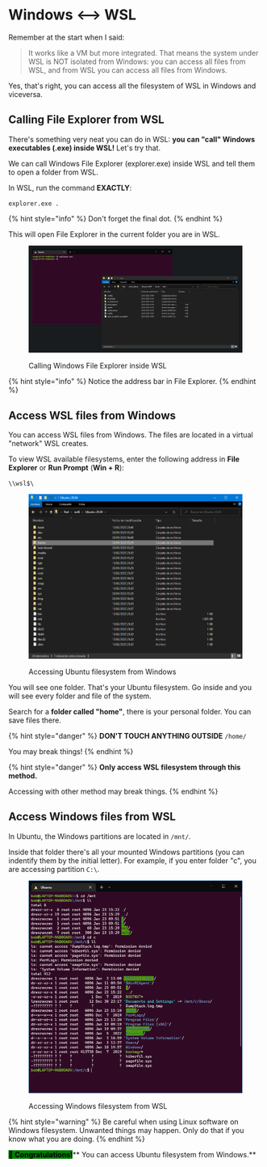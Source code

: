 # Windows <--> WSL

Remember at the start when I said:

> It works like a VM but more integrated. That means the system under WSL is NOT isolated from Windows: you can access all files from WSL, and from WSL you can access all files from Windows.

Yes, that's right, you can access all the filesystem of WSL in Windows and viceversa.

## Calling File Explorer from WSL

There's something very neat you can do in WSL: **you can "call" Windows executables (.exe) inside WSL!** Let's try that.

We can call Windows File Explorer (explorer.exe) inside WSL and tell them to open a folder from WSL.

In WSL, run the command **EXACTLY**:

```
explorer.exe .
```

{% hint style="info" %}
Don't forget the final dot.
{% endhint %}

This will open File Explorer in the current folder you are in WSL.

<figure><img src="../../.gitbook/assets/wsl_img5.png" alt=""><figcaption><p>Calling Windows File Explorer inside WSL</p></figcaption></figure>

{% hint style="info" %}
Notice the address bar in File Explorer.
{% endhint %}

## Access WSL files from Windows

You can access WSL files from Windows. The files are located in a virtual "network" WSL creates.

To view WSL available filesystems, enter the following address in **File Explorer** or **Run Prompt** (**Win + R**):

```
\\wsl$\
```

<figure><img src="../../.gitbook/assets/wsl_img2.png" alt=""><figcaption><p>Accessing Ubuntu filesystem from Windows</p></figcaption></figure>

You will see one folder. That's your Ubuntu filesystem. Go inside and you will see every folder and file of the system.

Search for a **folder called "home"**, there is your personal folder. You can save files there.

{% hint style="danger" %}
**DON'T TOUCH ANYTHING OUTSIDE** `/home/`

You may break things!
{% endhint %}

{% hint style="danger" %}
**Only access WSL filesystem through this method.**

Accessing with other method may break things.
{% endhint %}

## Access Windows files from WSL

In Ubuntu, the Windows partitions are located in `/mnt/`.

Inside that folder there's all your mounted Windows partitions (you can indentify them by the initial letter). For example, if you enter folder "c", you are accessing partition `C:\`.

<figure><img src="../../.gitbook/assets/wsl_img3.png" alt=""><figcaption><p>Accessing Windows filesystem from WSL</p></figcaption></figure>

{% hint style="warning" %}
Be careful when using Linux software on Windows filesystem. Unwanted things may happen. Only do that if you know what you are doing.
{% endhint %}

&#x20;<mark style="background-color:green;">**👏 Congratulations!**</mark>**  You can access Ubuntu filesystem from Windows.**
